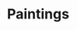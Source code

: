 ---
layout: objectpage_janbrueghel
pid: painting
title: Paintings
object_type: Painting
permalink: /janbrueghel/object-types/painting/
---